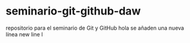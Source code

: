 # seminario-git-github-daw
repositorio para el seminario de Git y GitHub
hola 
se añaden una nueva línea
new line
l
